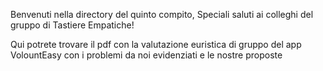 Benvenuti nella directory del quinto compito, Speciali saluti ai colleghi del gruppo di Tastiere Empatiche!

Qui potrete trovare il pdf con la valutazione euristica di gruppo del app VolountEasy con i problemi da noi evidenziati e le nostre proposte
